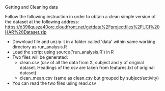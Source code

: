 Getting and Cleaning data

Follow the following instruction in order to obtain a clean simple
version of the dataset at the following address: https://d396qusza40orc.cloudfront.net/getdata%2Fprojectfiles%2FUCI%20HAR%20Dataset.zip

* Download file and unzip it in a folder called 'data' within same
working directory as run_analysis.R
* Load the script using source('run_analysis.R') in R
* Two files will be generated: 
  - clean.csv (csv of all the data from X, subject and y of original
dataset. Headings of the csv are taken from features.txt of original
dataset)
  - clean_mean.csv (same as clean.csv but grouped by subject/activity)
* You can read the two files using read.csv
